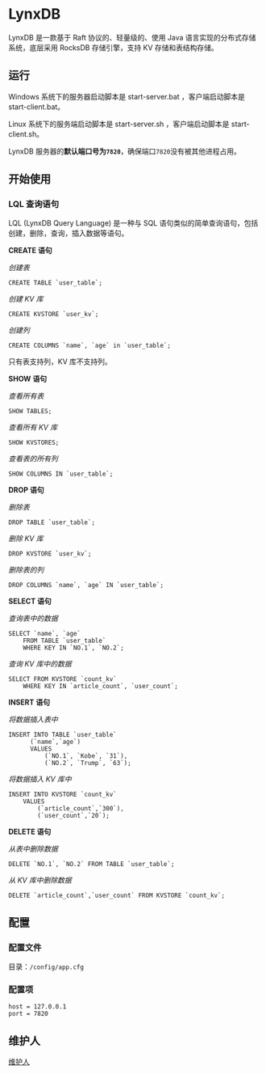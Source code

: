 # LynxDB

LynxDB 是一款基于 Raft 协议的、轻量级的、使用 Java 语言实现的分布式存储系统，底层采用 RocksDB 存储引擎，支持 KV 存储和表结构存储。

## 运行

Windows 系统下的服务器启动脚本是 start-server.bat ，客户端启动脚本是 start-client.bat。

Linux 系统下的服务端启动脚本是 start-server.sh ，客户端启动脚本是 start-client.sh。

LynxDB 服务器的**默认端口号为`7820`**，确保端口`7820`没有被其他进程占用。

## 开始使用

### LQL 查询语句

LQL (LynxDB Query Language) 是一种与 SQL 语句类似的简单查询语句，包括创建，删除，查询，插入数据等语句。

**CREATE 语句**

*创建表*

```
CREATE TABLE `user_table`;
```

*创建 KV 库*

```
CREATE KVSTORE `user_kv`;
```

*创建列*

```
CREATE COLUMNS `name`, `age` in `user_table`;
```

只有表支持列，KV 库不支持列。

**SHOW 语句**

*查看所有表*

```
SHOW TABLES;
```

*查看所有 KV 库*

```
SHOW KVSTORES;
```

*查看表的所有列*

```
SHOW COLUMNS IN `user_table`;
```

**DROP 语句**

*删除表*

```
DROP TABLE `user_table`;
```

*删除 KV 库*

```
DROP KVSTORE `user_kv`;
```

*删除表的列*

```
DROP COLUMNS `name`, `age` IN `user_table`;
```

**SELECT 语句**

*查询表中的数据*

```
SELECT `name`, `age`
    FROM TABLE `user_table`
    WHERE KEY IN `NO.1`, `NO.2`;
```

*查询 KV 库中的数据*

```
SELECT FROM KVSTORE `count_kv`
    WHERE KEY IN `article_count`, `user_count`;
```

**INSERT 语句**

*将数据插入表中*

```
INSERT INTO TABLE `user_table`
      (`name`,`age`)
      VALUES
          (`NO.1`, `Kobe`, `31`),
          (`NO.2`, `Trump`, `63`);
```

*将数据插入 KV 库中*

```
INSERT INTO KVSTORE `count_kv`
    VALUES
        (`article_count`,`300`),
        (`user_count`,`20`);
```

**DELETE 语句**

*从表中删除数据*

```
DELETE `NO.1`, `NO.2` FROM TABLE `user_table`;
```

*从 KV 库中删除数据*

```
DELETE `article_count`,`user_count` FROM KVSTORE `count_kv`;
```

## 配置

### 配置文件

目录：`/config/app.cfg`

### 配置项

```
host = 127.0.0.1
port = 7820
```

## 维护人

[维护人](./MAINTAINERS)